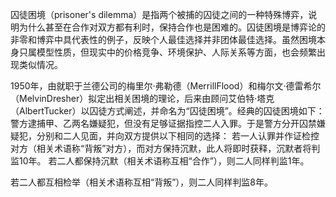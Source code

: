 囚徒困境（prisoner's dilemma）是指两个被捕的囚徒之间的一种特殊博弈，说明为什么甚至在合作对双方都有利时，保持合作也是困难的。囚徒困境是博弈论的非零和博弈中具代表性的例子，反映个人最佳选择并非团体最佳选择。虽然困境本身只属模型性质，但现实中的价格竞争、环境保护、人际关系等方面，也会频繁出现类似情况。

1950年，由就职于兰德公司的梅里尔·弗勒德（MerrillFlood）和梅尔文·德雷希尔（MelvinDresher）拟定出相关困境的理论，后来由顾问艾伯特·塔克（AlbertTucker）以囚徒方式阐述，并命名为“囚徒困境”。经典的囚徒困境如下：
警方逮捕甲、乙两名嫌疑犯，但没有足够证据指控二人入罪。于是警方分开囚禁嫌疑犯，分别和二人见面，并向双方提供以下相同的选择：
若一人认罪并作证检控对方（相关术语称“背叛”对方），而对方保持沉默，此人将即时获释，沉默者将判监10年。
若二人都保持沉默（相关术语称互相“合作”），则二人同样判监1年。

若二人都互相检举（相关术语称互相“背叛”），则二人同样判监8年。